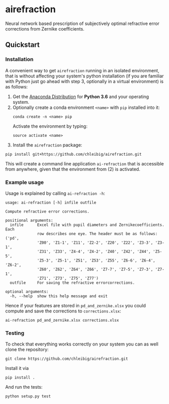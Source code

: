 # airefraction
Neural network based prescription of subjectively optimal refractive error corrections from Zernike coefficients.

## Quickstart

### Installation

A convenient way to get `airefraction` running in an isolated environment, that is without affecting your system's python installation (if you are familiar with Python just go ahead with step 3, optionally in a virtual environment) is as follows:
1. Get the [Anaconda Distribution](https://www.continuum.io/downloads) for **Python 3.6** and your operating system.
2. Optionally create a conda environment `<name>` with `pip` installed into it:
    ```
    conda create -n <name> pip
    ```
    Activate the environment by typing:
    ```
    source activate <name>
    ```
3. Install the `airefraction` package:
  ```
  pip install git+https://github.com/chleibig/airefraction.git
  ```
This will create a command line application `ai-refraction` that is accessible from anywhere, given that the environment from (2) is activated.

### Example usage

Usage is explained by calling `ai-refraction -h`:
```
usage: ai-refraction [-h] infile outfile

Compute refractive error corrections.

positional arguments:
  infile      Excel file with pupil diameters and Zernikecoefficients. Each
              row describes one eye. The header must be as follows: ('pd',
              'Z00', 'Z1-1', 'Z11', 'Z2-2', 'Z20', 'Z22', 'Z3-3', 'Z3-1',
              'Z31', 'Z33', 'Z4-4', 'Z4-2', 'Z40', 'Z42', 'Z44', 'Z5-5',
              'Z5-3', 'Z5-1', 'Z51', 'Z53', 'Z55', 'Z6-6', 'Z6-4', 'Z6-2',
              'Z60', 'Z62', 'Z64', 'Z66', 'Z7-7', 'Z7-5', 'Z7-3', 'Z7-1',
              'Z71', 'Z73', 'Z75', 'Z77')
  outfile     For saving the refractive errorcorrections.

optional arguments:
  -h, --help  show this help message and exit
```

Hence if your features are stored in `pd_and_zernike.xlsx` you could compute and save the corrections to `corrections.xlsx`:

```
ai-refraction pd_and_zernike.xlsx corrections.xlsx
```

### Testing

To check that everything works correctly on your system you can as well clone the repository:
```
git clone https://github.com/chleibig/airefraction.git
```
Install it via
```
pip install .
```
And run the tests:
```
python setup.py test
```
